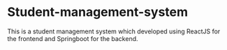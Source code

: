# Student-management-system
This is a student management system which developed using ReactJS for the frontend and Springboot for the backend.
